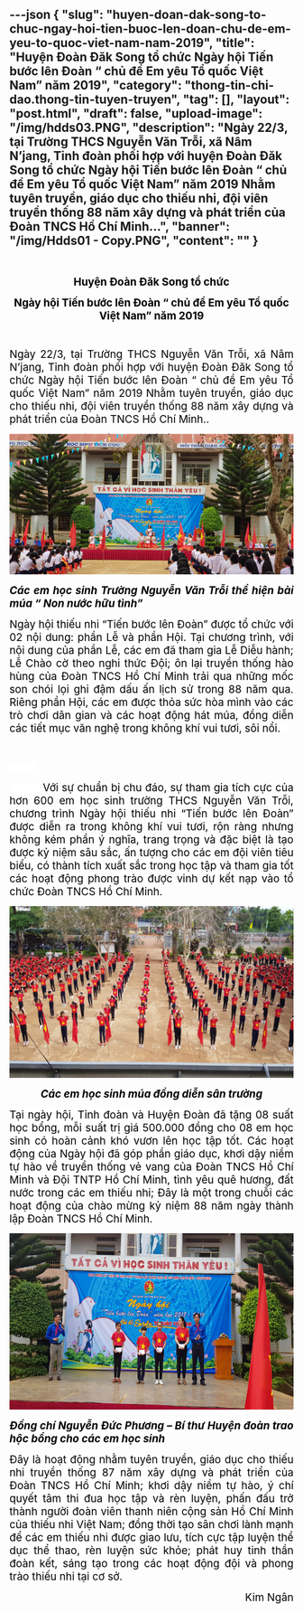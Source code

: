 ---json
{
    "slug": "huyen-doan-dak-song-to-chuc-ngay-hoi-tien-buoc-len-doan-chu-de-em-yeu-to-quoc-viet-nam-nam-2019",
    "title": "Huyện Đoàn Đăk Song tổ chức Ngày hội Tiến bước lên Đoàn “ chủ đề Em yêu Tổ quốc Việt Nam” năm 2019",
    "category": "thong-tin-chi-dao.thong-tin-tuyen-truyen",
    "tag": [],
    "layout": "post.html",
    "draft": false,
    "upload-image": "/img/hdds03.PNG",
    "description": "Ngày 22/3, tại Trường THCS Nguyễn Văn Trỗi, xã Nâm N’jang, Tỉnh đoàn phối hợp với huyện Đoàn Đăk Song tổ chức Ngày hội Tiến bước lên Đoàn “ chủ đề Em yêu Tổ quốc Việt Nam” năm 2019 Nhằm tuyên truyền, giáo dục cho thiếu nhi, đội viên truyền thống 88 năm xây dựng và phát triển của Đoàn TNCS Hồ Chí Minh...",
    "banner": "/img/Hdds01 - Copy.PNG",
    "__content__": ""
}
---
<div>&nbsp;</div>

<p style="text-align:center"><strong><span style="font-size:14.0pt"><span style="color:black">Huyện Đo&agrave;n Đăk Song tổ chức</span></span></strong></p>

<p style="text-align:center"><strong><span style="font-size:14.0pt"><span style="color:black">Ng&agrave;y hội Tiến bước l&ecirc;n Đo&agrave;n &ldquo; chủ đề Em y&ecirc;u Tổ quốc Việt Nam&rdquo; năm 2019</span></span></strong></p>

<p style="text-align:justify">&nbsp;</p>

<p style="text-align:justify"><span style="background-color:white"><span style="font-size:14.0pt"><span style="color:black">Ng&agrave;y 22/3, tại Trường THCS Nguyễn Văn Trỗi, x&atilde; N&acirc;m N&rsquo;jang, Tỉnh đo&agrave;n phối hợp với huyện Đo&agrave;n Đăk Song tổ chức Ng&agrave;y hội Tiến bước l&ecirc;n Đo&agrave;n &ldquo; chủ đề Em y&ecirc;u Tổ quốc Việt Nam&rdquo; năm 2019<strong> </strong>Nhằm tuy&ecirc;n truyền, gi&aacute;o dục cho thiếu nhi, đội vi&ecirc;n truyền thống 88 năm x&acirc;y dựng v&agrave; ph&aacute;t triển của Đo&agrave;n TNCS Hồ Ch&iacute; Minh..</span></span></span></p>

<p style="text-align:justify"><img alt="" src="/img/Hdds01.PNG" /></p>

<p style="text-align:justify"><span style="background-color:white"><strong><em><span style="font-size:14.0pt"><span style="color:black">C&aacute;c em học sinh Trường Nguyễn Văn Trỗi thể hiện b&agrave;i m&uacute;a &ldquo; Non nước hữu t&igrave;nh&rdquo;</span></span></em></strong></span></p>

<p style="text-align:justify"><span style="background-color:white"><span style="font-size:14.0pt"><span style="color:black">Ng&agrave;y hội thiếu nhi &ldquo;Tiến bước l&ecirc;n Đo&agrave;n&rdquo; được tổ chức với 02 nội dung: phần Lễ v&agrave; phần Hội. Tại chương tr&igrave;nh, với nội dung của phần Lễ, c&aacute;c em đ&atilde; tham gia Lễ Diễu h&agrave;nh; Lễ Ch&agrave;o cờ theo nghi thức Đội; &ocirc;n lại truyền thống h&agrave;o h&ugrave;ng của Đo&agrave;n TNCS Hồ Ch&iacute; Minh trải qua những mốc son ch&oacute;i lọi ghi đậm dấu ấn lịch sử trong 88 năm qua. Ri&ecirc;ng phần Hội, c&aacute;c em được thỏa sức h&ograve;a m&igrave;nh v&agrave;o <span style="background-color:white">c&aacute;c tr&ograve; chơi d&acirc;n gian v&agrave; </span>c&aacute;c hoạt động h&aacute;t m&uacute;a, đồng diễn c&aacute;c tiết mục văn nghệ trong kh&ocirc;ng kh&iacute; vui tươi, s&ocirc;i nổi. &nbsp;</span></span></span></p>

<p style="text-align:justify">&nbsp;</p>

<p style="text-align:justify"><span style="background-color:white"><em><span style="font-size:14.0pt"><span style="color:black">&nbsp;&nbsp;&nbsp;&nbsp;&nbsp;&nbsp;&nbsp;&nbsp;&nbsp; </span></span></em></span></p>

<p style="margin-left:0cm; margin-right:0cm; text-align:justify"><span style="background-color:white"><span style="font-size:14.0pt"><span style="color:black">&nbsp;&nbsp;&nbsp;&nbsp;&nbsp;&nbsp;&nbsp;&nbsp;&nbsp; Với sự chuẩn bị chu đ&aacute;o, sự tham gia t&iacute;ch cực của hơn 600 em học sinh trường THCS Nguyễn Văn Trỗi, chương tr&igrave;nh Ng&agrave;y hội thiếu nhi &ldquo;Tiến bước l&ecirc;n Đo&agrave;n&rdquo; được diễn ra trong kh&ocirc;ng kh&iacute; vui tươi, rộn r&agrave;ng nhưng kh&ocirc;ng k&eacute;m phần &yacute; nghĩa, trang trọng v&agrave; đặc biệt l&agrave; tạo được kỷ niệm s&acirc;u sắc, ấn tượng cho c&aacute;c em đội vi&ecirc;n ti&ecirc;u biểu, c&oacute; th&agrave;nh t&iacute;ch xuất sắc trong học tập v&agrave; tham gia tốt c&aacute;c hoạt động phong tr&agrave;o được vinh dự kết nạp v&agrave;o tổ chức Đo&agrave;n TNCS Hồ Ch&iacute; Minh. </span></span></span></p>

<p style="margin-left:0cm; margin-right:0cm; text-align:justify"><img alt="" src="/img/Hdds02.PNG" /></p>

<p style="margin-left:0cm; margin-right:0cm; text-align:center"><span style="background-color:white"><strong><em><span style="font-size:14.0pt"><span style="color:black">C&aacute;c em học sinh m&uacute;a đồng diễn s&acirc;n trường</span></span></em></strong></span></p>

<p style="text-align:justify"><span style="font-size:14.0pt"><span style="background-color:white"><span style="color:black">Tại ng&agrave;y hội, Tỉnh đo&agrave;n v&agrave; Huyện Đo&agrave;n đ&atilde; tặng 08 suất học bổng, mỗi suất trị gi&aacute; 500.000 đồng cho 08 em học sinh c&oacute; ho&agrave;n cảnh kh&oacute; vươn l&ecirc;n học tập tốt. C&aacute;c hoạt động của Ng&agrave;y hội đ&atilde; g&oacute;p phần gi&aacute;o dục, khơi dậy niềm tự h&agrave;o về truyền thống vẻ vang của Đo&agrave;n TNCS Hồ Ch&iacute; Minh v&agrave; Đội TNTP Hồ Ch&iacute; Minh, t&igrave;nh y&ecirc;u qu&ecirc; hương, đất nước trong c&aacute;c em thiếu nhi; Đ&acirc;y l&agrave; một trong chuỗi c&aacute;c hoạt động của ch&agrave;o mừng kỷ niệm 88 năm ng&agrave;y th&agrave;nh lập Đo&agrave;n TNCS Hồ Ch&iacute; Minh. </span></span></span></p>

<p style="text-align:justify"><img alt="" src="/img/hdds03.PNG" /></p>

<p style="text-align:justify"><strong><em><span style="font-size:14.0pt"><span style="background-color:white"><span style="color:black">Đồng ch&iacute; Nguyễn Đức Phương &ndash; B&iacute; thư Huyện đo&agrave;n trao hộc bổng cho c&aacute;c em học sinh</span></span></span></em></strong></p>

<p style="text-align:justify"><span style="background-color:white"><span style="font-size:14.0pt"><span style="color:black">Đ&acirc;y l&agrave; hoạt động nhằm tuy&ecirc;n truyền, gi&aacute;o dục cho thiếu nhi truyền thống 87 năm x&acirc;y dựng v&agrave; ph&aacute;t triển của Đo&agrave;n TNCS Hồ Ch&iacute; Minh; khơi dậy niềm tự h&agrave;o, &yacute; ch&iacute; quyết t&acirc;m thi đua học tập v&agrave; r&egrave;n luyện, phấn đấu trở th&agrave;nh người đo&agrave;n vi&ecirc;n thanh ni&ecirc;n cộng sản Hồ Ch&iacute; Minh của thiếu nhi Việt Nam; đồng thời tạo s&acirc;n chơi l&agrave;nh mạnh để c&aacute;c em thiếu nhi được giao lưu, t&iacute;ch cực tập luyện thể dục thể thao, r&egrave;n luyện sức khỏe; ph&aacute;t huy tinh thần đo&agrave;n kết, s&aacute;ng tạo trong c&aacute;c hoạt động đội v&agrave; phong tr&agrave;o thiếu nhi tại cơ sở.</span></span> </span></p>

<p style="text-align:right"><span style="background-color:white"><span style="font-size:14.0pt"><span style="color:black">Kim Ng&acirc;n </span></span></span></p>

<p style="margin-left:0cm; margin-right:0cm; text-align:justify">&nbsp;</p>

<p style="margin-left:0cm; margin-right:0cm; text-align:justify">&nbsp;</p>

<p style="margin-left:0cm; margin-right:0cm; text-align:justify">&nbsp;</p>

<p style="margin-left:0cm; margin-right:0cm; text-align:justify">&nbsp;</p>

<p style="margin-left:0cm; margin-right:0cm; text-align:justify">&nbsp;</p>

<p style="margin-left:0cm; margin-right:0cm; text-align:justify">&nbsp;</p>

<p style="margin-left:0cm; margin-right:0cm; text-align:justify">&nbsp;</p>

<p style="margin-left:0cm; margin-right:0cm; text-align:justify">&nbsp;</p>

<p style="margin-left:0cm; margin-right:0cm; text-align:justify">&nbsp;</p>

<p style="text-align:justify">&nbsp;</p>

<p style="margin-left:0cm; margin-right:0cm; text-align:justify">&nbsp;</p>

<p style="margin-left:0cm; margin-right:0cm; text-align:justify">&nbsp;</p>

<p style="text-align:justify">&nbsp;</p>

<p>&nbsp;</p>
